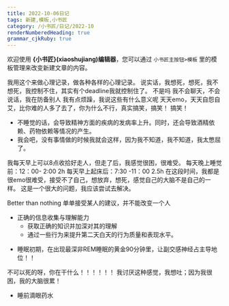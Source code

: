```yaml
---
title: 2022-10-06日记
tags: 新建,模板,小书匠
category: /小书匠/日记/2022-10
renderNumberedHeading: true
grammar_cjkRuby: true
---
```



欢迎使用 **{小书匠}(xiaoshujiang)编辑器**，您可以通过 `小书匠主按钮>模板` 里的模板管理来改变新建文章的内容。

我用这个来做心理记录，做各种各样的心理记录。
说实话，我想死，想死，我不想死，我控制不住，其实有个deadline我就控制住了。
不是吗
我不会聊天，不会说话，我在防备别人
我有点烦躁，我说这些有什么意义呢
天天emo，天天自怨自艾，比你难的人多了去了，你为什么不行，真实搞笑，搞笑！
搞笑！
* 不睡觉的话，会导致精神方面的疾病的发病率上升。同时，还会导致酒精依赖、药物依赖等情况的产生。
* 我会吧，没有事情做的时候我就会这样，因为我不知道，我不知道，我太憋屈了。

我每天早上可以8点收拾好走人，但走了后，我感觉很困，很难受。
每天晚上睡觉前：12：00- 2:00 2h
每天早上起床后：7:30 -11：00 2.5h
在这段时间，我都是很emo很难受，接受不了自己，想放弃，想死，感觉自己的大脑不是自己的一样。
这是一个很大的问题，我应该尝试去解决。

Better than nothing
单单接受某人的建议，并不能改变一个人
- 正确的信息收集与理解能力
	- 获取正确的知识并加深对其的理解
	- 通过一些行为来提升第二天白天的行为质量和表现水平。

* 睡眠初期，在出现最深非REM睡眠的黄金90分钟里，让副交感神经占主导地位！！

不可以死的呀，你在干什么！！！！！！
我讨厌这种感觉，我想吐；因为我很困，我的大脑很累！

- 睡前滴眼药水